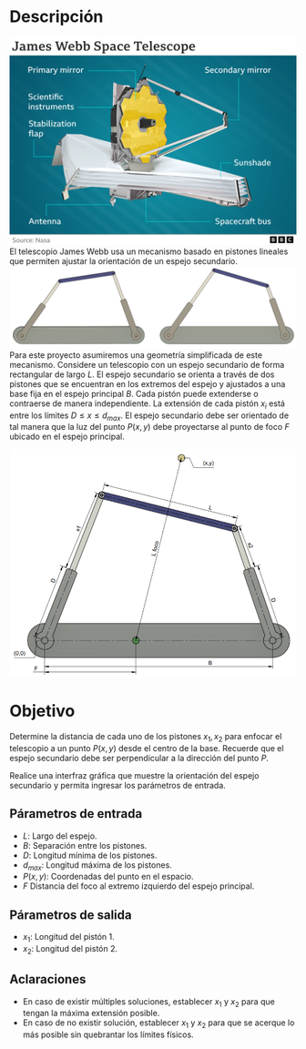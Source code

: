# Descripción
![alt text](assets/image-2.png)
El telescopio James Webb usa un mecanismo basado en pistones lineales que permiten ajustar la orientación de un espejo secundario.
![alt text](assets/image-1.png)
Para este proyecto asumiremos una geometría simplificada de este mecanismo. Considere un telescopio con un espejo secundario de forma rectangular de largo $L$. El espejo secundario se orienta a través de dos pistones que se encuentran en los extremos del espejo y ajustados a una base fija en el espejo principal $B$. Cada pistón puede extenderse o contraerse de manera independiente. La extensión de cada pistón $x_i$ está entre los límites $D\leq x \leq  d_{max}$.
El espejo secundario debe ser orientado de tal manera que la luz del punto $P(x,y)$ debe proyectarse al punto de foco $F$ ubicado en el espejo principal.

![alt text](assets/image-3.png)
# Objetivo
Determine la distancia de cada uno de los pistones $x_1,x_2$ para enfocar el telescopio a un punto $P(x,y)$ desde el centro de la base.
Recuerde que el espejo secundario debe ser perpendicular a la dirección del punto $P$.

Realice una interfraz gráfica que muestre la orientación del espejo secundario y permita ingresar los parámetros de entrada.
## Párametros de entrada
* $L$: Largo del espejo.
* $B$: Separación entre los pistones.
* $D$: Longitud mínima de los pistones.
* $d_{max}$: Longitud máxima de los pistones.
* $P(x,y)$: Coordenadas del punto en el espacio.
* $F$ Distancia del foco al extremo izquierdo del espejo principal.

## Párametros de salida
* $x_1$: Longitud del pistón 1.
* $x_2$: Longitud del pistón 2.

## Aclaraciones
* En caso de existir múltiples soluciones, establecer $x_1$ y $x_2$ para que tengan la máxima extensión posible.
* En caso de no existir solución, establecer $x_1$ y $x_2$ para que se acerque lo más posible sin quebrantar los límites físicos.